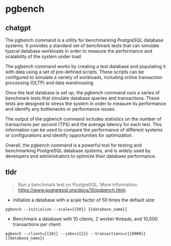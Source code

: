 # pgbench 
## chatgpt 
The pgbench command is a utility for benchmarking PostgreSQL database systems. It provides a standard set of benchmark tests that can simulate typical database workloads in order to measure the performance and scalability of the system under load.

The pgbench command works by creating a test database and populating it with data using a set of pre-defined scripts. These scripts can be configured to simulate a variety of workloads, including online transaction processing (OLTP) and data warehousing.

Once the test database is set up, the pgbench command runs a series of benchmark tests that simulate database queries and transactions. These tests are designed to stress the system in order to measure its performance and identify any bottlenecks or performance issues.

The output of the pgbench command includes statistics on the number of transactions per second (TPS) and the average latency for each test. This information can be used to compare the performance of different systems or configurations and identify opportunities for optimization.

Overall, the pgbench command is a powerful tool for testing and benchmarking PostgreSQL database systems, and is widely used by developers and administrators to optimize their database performance. 

## tldr 
 
> Run a benchmark test on PostgreSQL.
> More information: <https://www.postgresql.org/docs/10/pgbench.html>.

- Initialize a database with a scale factor of 50 times the default size:

`pgbench --initialize --scale={{50}} {{database_name}}`

- Benchmark a database with 10 clients, 2 worker threads, and 10,000 transactions per client:

`pgbench --client={{10}} --jobs={{2}} --transactions={{10000}} {{database_name}}`
